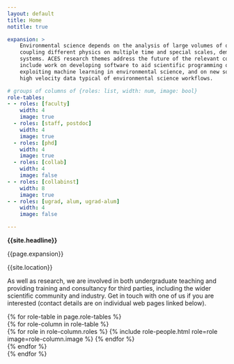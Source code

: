 ```yaml
---
layout: default
title: Home
notitle: true

expansion: >
    Environmental science depends on the analysis of large volumes of observational data and on sophisticated simulation schemes,
    coupling different physics on multiple time and special scales, demanding both supercomputing and specialised data analysis
    systems. ACES research themes address the future of the relevant computing and data systems. <a href="/research">Current projects</a>
    include work on developing software to aid scientific programming on next generation computing systems, on cloud computing, on
    exploiting machine learning in environmental science, and on new software and hardware systems for handling the high volume and
    high velocity data typical of environmental science workflows.

# groups of columns of {roles: list, width: num, image: bool}
role-tables:
- - roles: [faculty]
    width: 4
    image: true
  - roles: [staff, postdoc]
    width: 4
    image: true
  - roles: [phd]
    width: 4
    image: true
  - roles: [collab]
    width: 4
    image: false
- - roles: [collabinst]
    width: 8
    image: true
- - roles: [ugrad, alum, ugrad-alum]
    width: 4
    image: false

---
```


<div class="jumbotron">
  <p> <b> {{site.headline}} </b> </p>
  <p> {{page.expansion}} </p>
  <p> {{site.location}} </p>
</div>

<p> As well as research, we are involved in both undergraduate teaching and providing training
and consultancy for third parties, including the wider scientific community
and industry. Get in touch with one of us if you are interested (contact details
are on individual web pages linked below). </p>

<div id="people">
    {% for role-table in page.role-tables %}
        <div class="people row justify-content-between">
            {% for role-column in role-table %}
                <div class="col-md-{{ role-column.width }}">
                    {% for role in role-column.roles %}
                        {% include role-people.html role=role image=role-column.image %}
                    {% endfor %}
                </div>
            {% endfor %}
        </div>
    {% endfor %}
</div>
